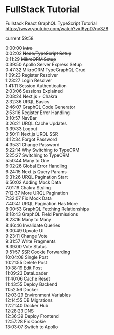 # FullStack Tutorial

Fullstack React GraphQL TypeScript Tutorial
https://www.youtube.com/watch?v=I6ypD7qv3Z8

current 59:58

0:00:00 ~~Intro~~<br>
0:02:02 ~~Node/TypeScript Setup~~<br>
0:11:29 ~~MikroORM Setup~~<br>
0:39:50 Apollo Server Express Setup<br>
0:47:32 MikroORM TypeGraphQL Crud<br>
1:09:23 Register Resolver<br>
1:23:27 Login Resolver<br>
1:41:11 Session Authentication<br>
2:03:06 Sessions Explained<br>
2:08:24 Next.js + Chakra<br>
2:32:36 URQL Basics<br>
2:46:07 GraphQL Code Generator<br>
2:53:16 Register Error Handling<br>
3:10:57 NavBar<br>
3:26:21 URQL Cache Updates<br>
3:39:33 Logout<br>
3:50:11 Next.js URQL SSR<br>
4:12:34 Forgot Password<br>
4:35:31 Change Password<br>
5:22:14 Why Switching to TypeORM<br>
5:25:27 Switching to TypeORM<br>
5:50:44 Many to One<br>
6:02:26 Global Error Handling<br>
6:24:15 Next.js Query Params<br>
6:31:26 URQL Pagination Start<br>
6:50:02  Adding Mock Data<br>
7:01:19 Chakra Styling<br>
7:12:37 More URQL Pagination<br>
7:32:07 Fix Mock Data<br>
7:40:41 URQL Pagination Has More<br>
8:00:53 GraphQL Fetching Relationships<br>
8:18:43 GraphQL Field Permissions<br>
8:23:16 Many to Many<br>
8:46:46 Invalidate Queries<br>
9:00:49 Upvote UI<br>
9:23:11 Change Vote<br>
9:31:57 Write Fragments<br>
9:39:00 Vote Status<br>
9:51:57 SSR Cookie Forwarding<br>
10:04:08 Single Post<br>
10:21:55 Delete Post<br>
10:38:19 Edit Post<br>
11:09:23 DataLoader<br>
11:40:06 Cache Reset<br>
11:43:55 Deploy Backend<br>
11:52:56 Docker<br>
12:03:29 Environment Variables<br>
12:14:55 DB Migrations<br>
12:21:40 Docker Hub<br>
12:28:23 DNS<br>
12:36:39 Deploy Frontend<br>
12:57:28 Fix Cookie<br>
13:03:07 Switch to Apollo<br>
